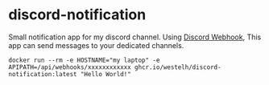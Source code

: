 # discord-notification
Small notification app for my discord channel. 
Using [Discord Webhook](https://support.discord.com/hc/ja/articles/228383668-タイトル-Webhooksへの序章), 
This app can send messages to your dedicated channels.

`docker run --rm -e HOSTNAME="my laptop" -e APIPATH=/api/webhooks/xxxxxxxxxxxx ghcr.io/westelh/discord-notification:latest "Hello World!"`
